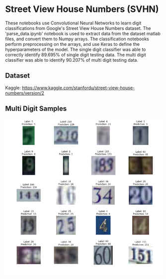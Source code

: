 # Street View House Numbers (SVHN)  

These notebooks use Convolutional Neural Networks to learn digit classifications from Google's Street View House Numbers dataset.  The 'parse_data.ipynb' notebook is used to extract data from the dataset matlab files, and convert them to Numpy arrays. The classification notebooks perform preprocessing on the arrays, and use Keras to define the hyperparameters of the model. The single digit classifier was able to correctly identify 89.695% of single digit testing data. The multi digit classifier was able to identify 90.207% of multi digit testing data.  

## Dataset  
Kaggle: https://www.kaggle.com/stanfordu/street-view-house-numbers/version/2  

## Multi Digit Samples  
![alt text](https://raw.githubusercontent.com/danielhallinan88/street-view-house-numbers/master/sample_predictions.png)  
